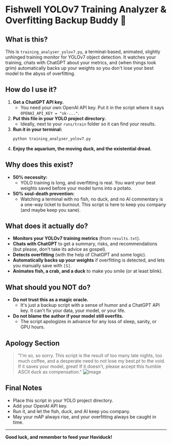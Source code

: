 # Fishwell YOLOv7 Training Analyzer & Overfitting Backup Buddy 🦆

## What is this?

This is `training_analyser_yolov7.py`, a terminal-based, animated, slightly unhinged training monitor for YOLOv7 object detection. It watches your training, chats with ChatGPT about your metrics, and (when things look grim) automatically backs up your weights so you don't lose your best model to the abyss of overfitting.

## How do I use it?

1. **Get a ChatGPT API key.**
   - You need your own OpenAI API key. Put it in the script where it says `OPENAI_API_KEY = "sk-..."`.
2. **Put this file in your YOLO project directory.**
   - Ideally, next to your `runs/train` folder so it can find your results.
3. **Run it in your terminal:**
   ```bash
   python training_analyser_yolov7.py
   ```
4. **Enjoy the aquarium, the moving duck, and the existential dread.**

## Why does this exist?

- **50% necessity:**
  - YOLO training is long, and overfitting is real. You want your best weights saved before your model turns into a potato.
- **50% soul-death prevention:**
  - Watching a terminal with no fish, no duck, and no AI commentary is a one-way ticket to burnout. This script is here to keep you company (and maybe keep you sane).

## What does it actually do?

- **Monitors your YOLOv7 training metrics** (from `results.txt`).
- **Chats with ChatGPT** to get a summary, risks, and recommendations (but please, don't take its advice as gospel).
- **Detects overfitting** (with the help of ChatGPT and some logic).
- **Automatically backs up your weights** if overfitting is detected, and lets you manually save with `[S]`.
- **Animates fish, a crab, and a duck** to make you smile (or at least blink).

## What should you NOT do?

- **Do not trust this as a magic oracle.**
  - It's just a backup script with a sense of humor and a ChatGPT API key. It can't fix your data, your model, or your life.
- **Do not blame the author if your model still overfits.**
  - The script apologizes in advance for any loss of sleep, sanity, or GPU hours.

## Apology Section

> "I'm so, so sorry. This script is the result of too many late nights, too much coffee, and a desperate need to not lose my best.pt to the void. If it saves your model, great! If it doesn't, please accept this humble ASCII duck as compensation."
![image](https://github.com/user-attachments/assets/f485f3f2-a102-4651-91c8-bc6fdc34cd36)

## Final Notes

- Place this script in your YOLO project directory.
- Add your OpenAI API key.
- Run it, and let the fish, duck, and AI keep you company.
- May your mAP always rise, and your overfitting always be caught in time.

---

**Good luck, and remember to feed your Haviduck!** 

